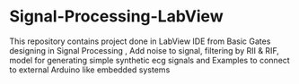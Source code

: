 # Signal-Processing-LabView
This repository contains project done in LabView IDE from Basic Gates designing in Signal Processing , Add noise to signal, filtering by RII & RIF, 
model for generating simple synthetic ecg signals and Examples to connect to external Arduino like embedded systems
